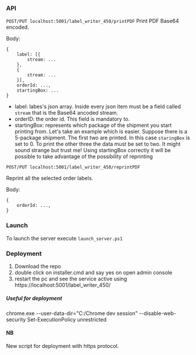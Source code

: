 ### API
``` POST/PUT localhost:5001/label_writer_450/printPDF ```
Print PDF Base64 encoded.

Body:
```
{
    label: [{
        stream: ...
    },
    {
        stream: ...
    }],
    orderId: ...,
    startingBox: ...
}
```

- label: labes's json array. Inside every json item must be a field called ```stream``` that is the Base64 ancoded stream. 
- orderID: the order id. This field is mandatory to.
- startingBox: represents which package of the shipment you start printing from. Let's take an example which is easier. Suppose there is a 5-package shipment. The first two are printed. In this case ```staringBox``` is set to 0. To print the other three the data must be set to two. It might sound strange but trust me! Using startingBox correctly it will be possible to take advantage of the possibility of reprinting

``` POST/PUT localhost:5001/label_writer_450/reprintPDF ```

Reprint all the selected order labels.

Body:
```
{
    orderId: ...,
}
```
### Launch
To launch the server execute ```launch_server.ps1```

### Deployment 

1. Download the repo
2. double click on installer.cmd and say yes on open admin console
3. restart the pc and see the service active using https://localhost:5001/label_writer_450/

##### Useful for deployment
chrome.exe --user-data-dir="C:/Chrome dev session" --disable-web-security
Set-ExecutionPolicy unrestricted

#### NB 
New script for deployment with https protocol. 
